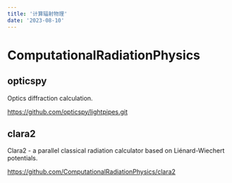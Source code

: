 ```yaml
---
title: '计算辐射物理'
date: '2023-08-10'
---
```


# ComputationalRadiationPhysics

## opticspy

 Optics diffraction calculation.

https://github.com/opticspy/lightpipes.git

## clara2

Clara2 - a parallel classical radiation calculator based on Liénard-Wiechert potentials.

https://github.com/ComputationalRadiationPhysics/clara2